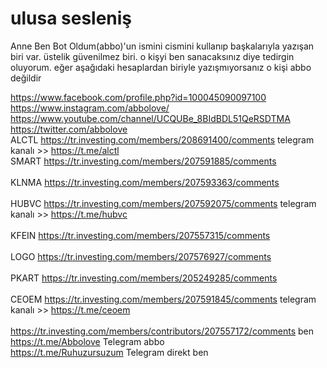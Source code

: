 # ulusa sesleniş

Anne Ben Bot Oldum(abbo)'un ismini cismini kullanıp başkalarıyla yazışan biri var. üstelik güvenilmez biri. o kişyi ben sanacaksınız diye tedirgin oluyorum. eğer aşağıdaki hesaplardan biriyle yazışmıyorsanız o kişi abbo değildir

https://www.facebook.com/profile.php?id=100045090097100 <br> 
https://www.instagram.com/abbolove/ <br> 
https://www.youtube.com/channel/UCQUBe_8BIdBDL51QeRSDTMA <br> 
https://twitter.com/abbolove  
ALCTL https://tr.investing.com/members/208691400/comments telegram kanalı >> https://t.me/alctl <br> 
SMART https://tr.investing.com/members/207591885/comments <br>  
KLNMA https://tr.investing.com/members/207593363/comments <br>  
HUBVC https://tr.investing.com/members/207592075/comments telegram kanalı >> https://t.me/hubvc<br>  
KFEIN https://tr.investing.com/members/207557315/comments <br>  
LOGO https://tr.investing.com/members/207576927/comments <br>  
PKART https://tr.investing.com/members/205249285/comments <br>  
CEOEM https://tr.investing.com/members/207591845/comments telegram kanalı >> https://t.me/ceoem<br>  
https://tr.investing.com/members/contributors/207557172/comments  ben <br> 
https://t.me/Abbolove Telegram abbo <br> 
https://t.me/Ruhuzursuzum Telegram direkt ben
